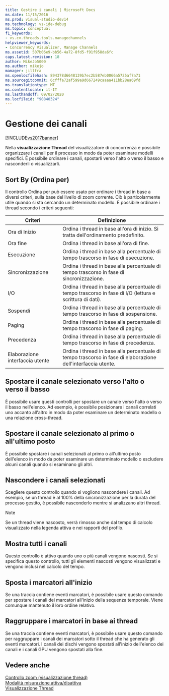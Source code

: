 ```yaml
---
title: Gestire i canali | Microsoft Docs
ms.date: 11/15/2016
ms.prod: visual-studio-dev14
ms.technology: vs-ide-debug
ms.topic: conceptual
f1_keywords:
- vs.cv.threads.tools.managechannels
helpviewer_keywords:
- Concurrency Visualizer, Manage Channels
ms.assetid: 507b06e9-bb56-4a72-8fd5-f91f958da6fc
caps.latest.revision: 18
author: MikeJo5000
ms.author: mikejo
manager: jillfra
ms.openlocfilehash: 894378d6648139b7ec2b587eb0066a5725af7a71
ms.sourcegitcommit: 6cfffa72af599a9d667249caaaa411bb28ea69fd
ms.translationtype: MT
ms.contentlocale: it-IT
ms.lasthandoff: 09/02/2020
ms.locfileid: "90840324"
---
```

# <a name="manage-channels"></a>Gestione dei canali
[!INCLUDE[vs2017banner](../includes/vs2017banner.md)]

Nella **visualizzazione Thread** del visualizzatore di concorrenza è possibile organizzare i canali per il processo in modo da poter esaminare modelli specifici. È possibile ordinare i canali, spostarli verso l'alto o verso il basso e nasconderli o visualizzarli.  
  
## <a name="sort-by"></a>Sort By (Ordina per)  
 Il controllo Ordina per può essere usato per ordinare i thread in base a diversi criteri, sulla base del livello di zoom corrente. Ciò è particolarmente utile quando si sta cercando un determinato modello. È possibile ordinare i thread secondo i criteri seguenti:  
  
|Criteri|Definizione|  
|--------------|----------------|  
|Ora di Inizio|Ordina i thread in base all'ora di inizio. Si tratta dell'ordinamento predefinito.|  
|Ora fine|Ordina i thread in base all'ora di fine.|  
|Esecuzione|Ordina i thread in base alla percentuale di tempo trascorso in fase di esecuzione.|  
|Sincronizzazione|Ordina i thread in base alla percentuale di tempo trascorso in fase di sincronizzazione.|  
|I/O|Ordina i thread in base alla percentuale di tempo trascorso in fase di I/O (lettura e scrittura di dati).|  
|Sospendi|Ordina i thread in base alla percentuale di tempo trascorso in fase di sospensione.|  
|Paging|Ordina i thread in base alla percentuale di tempo trascorso in fase di paging.|  
|Precedenza|Ordina i thread in base alla percentuale di tempo trascorso in fase di precedenza.|  
|Elaborazione interfaccia utente|Ordina i thread in base alla percentuale di tempo trascorso in fase di elaborazione dell'interfaccia utente.|  
  
## <a name="move-selected-channel-up-or-down"></a>Spostare il canale selezionato verso l'alto o verso il basso  
 È possibile usare questi controlli per spostare un canale verso l'alto o verso il basso nell'elenco. Ad esempio, è possibile posizionare i canali correlati uno accanto all'altro in modo da poter esaminare un determinato modello o una relazione cross-thread.  
  
## <a name="move-selected-channel-to-top-or-bottom"></a>Spostare il canale selezionato al primo o all'ultimo posto  
 È possibile spostare i canali selezionati al primo o all'ultimo posto dell'elenco in modo da poter esaminare un determinato modello o escludere alcuni canali quando si esaminano gli altri.  
  
## <a name="hide-selected-channels"></a>Nascondere i canali selezionati  
 Scegliere questo controllo quando si vogliono nascondere i canali. Ad esempio, se un thread è al 100% della sincronizzazione per la durata del processo gestito, è possibile nasconderlo mentre si analizzano altri thread.  
  
> [!NOTE]
> Se un thread viene nascosto, verrà rimosso anche dal tempo di calcolo visualizzato nella legenda attiva e nei rapporti del profilo.  
  
## <a name="show-all-channels"></a>Mostra tutti i canali  
 Questo controllo è attivo quando uno o più canali vengono nascosti. Se si specifica questo controllo, tutti gli elementi nascosti vengono visualizzati e vengono inclusi nel calcolo del tempo.  
  
## <a name="move-markers-to-top"></a>Sposta i marcatori all'inizio  
 Se una traccia contiene eventi marcatori, è possibile usare questo comando per spostare i canali dei marcatori all'inizio della sequenza temporale. Viene comunque mantenuto il loro ordine relativo.  
  
## <a name="group-markers-by-thread"></a>Raggruppare i marcatori in base ai thread  
 Se una traccia contiene eventi marcatori, è possibile usare questo comando per raggruppare i canali dei marcatori sotto il thread che ha generato gli eventi marcatori.  I canali dei dischi vengono spostati all'inizio dell'elenco dei canali e i canali GPU vengono spostati alla fine.  
  
## <a name="see-also"></a>Vedere anche  
 [Controllo zoom (visualizzazione thread)](../profiling/zoom-control-threads-view.md)   
 [Modalità misurazione attiva/disattiva](../profiling/measure-mode-on-off.md)   
 [Visualizzazione Thread](../profiling/threads-view-parallel-performance.md)
